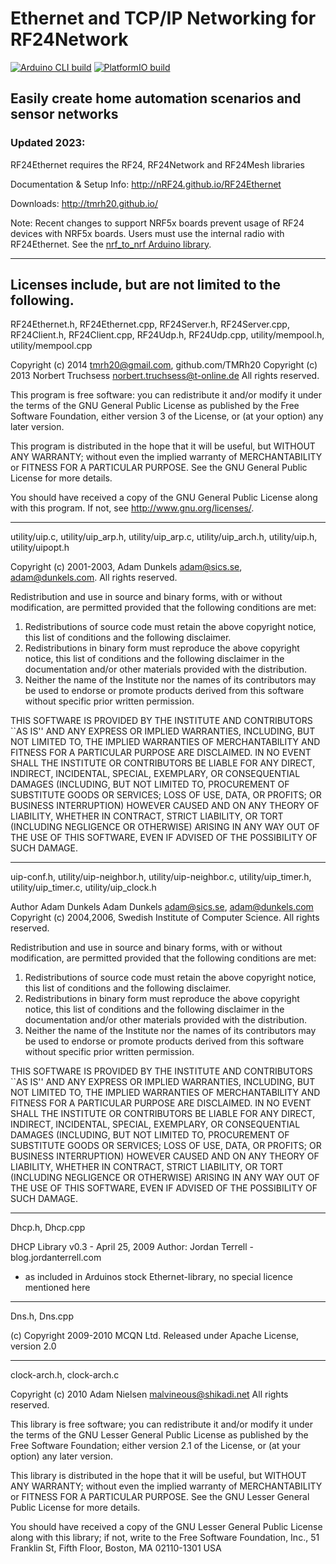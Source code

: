 # Ethernet and TCP/IP Networking for RF24Network

[![Arduino CLI build](https://github.com/nRF24/RF24Ethernet/actions/workflows/build_arduino.yml/badge.svg)](https://github.com/nRF24/RF24Ethernet/actions/workflows/build_arduino.yml)
[![PlatformIO build](https://github.com/nRF24/RF24Ethernet/actions/workflows/build_platformIO.yml/badge.svg)](https://github.com/nRF24/RF24Ethernet/actions/workflows/build_platformIO.yml)

## Easily create home automation scenarios and sensor networks

### Updated 2023:

RF24Ethernet requires the RF24, RF24Network and RF24Mesh libraries

Documentation & Setup Info: http://nRF24.github.io/RF24Ethernet

Downloads: http://tmrh20.github.io/

Note: Recent changes to support NRF5x boards prevent usage of RF24 devices with NRF5x boards. Users must use the internal radio with RF24Ethernet.
See the [nrf_to_nrf Arduino library](https://github.com/TMRh20/nrf_to_nrf).


--------------


Licenses include, but are not limited to the following.
-------------

RF24Ethernet.h, RF24Ethernet.cpp, RF24Server.h, RF24Server.cpp, RF24Client.h, RF24Client.cpp, RF24Udp.h, RF24Udp.cpp, utility/mempool.h, utility/mempool.cpp

Copyright (c) 2014 tmrh20@gmail.com, github.com/TMRh20
Copyright (c) 2013 Norbert Truchsess <norbert.truchsess@t-online.de>
All rights reserved.

This program is free software: you can redistribute it and/or modify
it under the terms of the GNU General Public License as published by
the Free Software Foundation, either version 3 of the License, or
(at your option) any later version.

This program is distributed in the hope that it will be useful,
but WITHOUT ANY WARRANTY; without even the implied warranty of
MERCHANTABILITY or FITNESS FOR A PARTICULAR PURPOSE.  See the
GNU General Public License for more details.

You should have received a copy of the GNU General Public License
along with this program.  If not, see <http://www.gnu.org/licenses/>.

--------------

utility/uip.c, utility/uip_arp.h, utility/uip_arp.c, utility/uip_arch.h, utility/uip.h, utility/uipopt.h

Copyright (c) 2001-2003, Adam Dunkels <adam@sics.se>, <adam@dunkels.com>.
All rights reserved.

Redistribution and use in source and binary forms, with or without
modification, are permitted provided that the following conditions
are met:
1. Redistributions of source code must retain the above copyright
   notice, this list of conditions and the following disclaimer.
2. Redistributions in binary form must reproduce the above copyright
   notice, this list of conditions and the following disclaimer in the
   documentation and/or other materials provided with the distribution.
3. Neither the name of the Institute nor the names of its contributors
   may be used to endorse or promote products derived from this software
   without specific prior written permission.

THIS SOFTWARE IS PROVIDED BY THE INSTITUTE AND CONTRIBUTORS ``AS IS'' AND
ANY EXPRESS OR IMPLIED WARRANTIES, INCLUDING, BUT NOT LIMITED TO, THE
IMPLIED WARRANTIES OF MERCHANTABILITY AND FITNESS FOR A PARTICULAR PURPOSE
ARE DISCLAIMED.  IN NO EVENT SHALL THE INSTITUTE OR CONTRIBUTORS BE LIABLE
FOR ANY DIRECT, INDIRECT, INCIDENTAL, SPECIAL, EXEMPLARY, OR CONSEQUENTIAL
DAMAGES (INCLUDING, BUT NOT LIMITED TO, PROCUREMENT OF SUBSTITUTE GOODS
OR SERVICES; LOSS OF USE, DATA, OR PROFITS; OR BUSINESS INTERRUPTION)
HOWEVER CAUSED AND ON ANY THEORY OF LIABILITY, WHETHER IN CONTRACT, STRICT
LIABILITY, OR TORT (INCLUDING NEGLIGENCE OR OTHERWISE) ARISING IN ANY WAY
OUT OF THE USE OF THIS SOFTWARE, EVEN IF ADVISED OF THE POSSIBILITY OF
SUCH DAMAGE.

--------------

uip-conf.h, utility/uip-neighbor.h, utility/uip-neighbor.c, utility/uip_timer.h, utility/uip_timer.c, utility/uip_clock.h

Author Adam Dunkels Adam Dunkels <adam@sics.se>, <adam@dunkels.com>
Copyright (c) 2004,2006, Swedish Institute of Computer Science.
All rights reserved.

Redistribution and use in source and binary forms, with or without
modification, are permitted provided that the following conditions
are met:
1. Redistributions of source code must retain the above copyright
   notice, this list of conditions and the following disclaimer.
2. Redistributions in binary form must reproduce the above copyright
   notice, this list of conditions and the following disclaimer in the
   documentation and/or other materials provided with the distribution.
3. Neither the name of the Institute nor the names of its contributors
   may be used to endorse or promote products derived from this software
   without specific prior written permission.

THIS SOFTWARE IS PROVIDED BY THE INSTITUTE AND CONTRIBUTORS ``AS IS'' AND
ANY EXPRESS OR IMPLIED WARRANTIES, INCLUDING, BUT NOT LIMITED TO, THE
IMPLIED WARRANTIES OF MERCHANTABILITY AND FITNESS FOR A PARTICULAR PURPOSE
ARE DISCLAIMED.  IN NO EVENT SHALL THE INSTITUTE OR CONTRIBUTORS BE LIABLE
FOR ANY DIRECT, INDIRECT, INCIDENTAL, SPECIAL, EXEMPLARY, OR CONSEQUENTIAL
DAMAGES (INCLUDING, BUT NOT LIMITED TO, PROCUREMENT OF SUBSTITUTE GOODS
OR SERVICES; LOSS OF USE, DATA, OR PROFITS; OR BUSINESS INTERRUPTION)
HOWEVER CAUSED AND ON ANY THEORY OF LIABILITY, WHETHER IN CONTRACT, STRICT
LIABILITY, OR TORT (INCLUDING NEGLIGENCE OR OTHERWISE) ARISING IN ANY WAY
OUT OF THE USE OF THIS SOFTWARE, EVEN IF ADVISED OF THE POSSIBILITY OF
SUCH DAMAGE.

--------------

Dhcp.h, Dhcp.cpp

DHCP Library v0.3 - April 25, 2009
Author: Jordan Terrell - blog.jordanterrell.com
- as included in Arduinos stock Ethernet-library, no special licence mentioned here

--------------

Dns.h, Dns.cpp

(c) Copyright 2009-2010 MCQN Ltd.
Released under Apache License, version 2.0

--------------

clock-arch.h, clock-arch.c

Copyright (c) 2010 Adam Nielsen <malvineous@shikadi.net>
All rights reserved.

This library is free software; you can redistribute it and/or
modify it under the terms of the GNU Lesser General Public
License as published by the Free Software Foundation; either
version 2.1 of the License, or (at your option) any later version.

This library is distributed in the hope that it will be useful,
but WITHOUT ANY WARRANTY; without even the implied warranty of
MERCHANTABILITY or FITNESS FOR A PARTICULAR PURPOSE.  See the GNU
Lesser General Public License for more details.

You should have received a copy of the GNU Lesser General Public
License along with this library; if not, write to the Free Software
Foundation, Inc., 51 Franklin St, Fifth Floor, Boston, MA  02110-1301  USA
